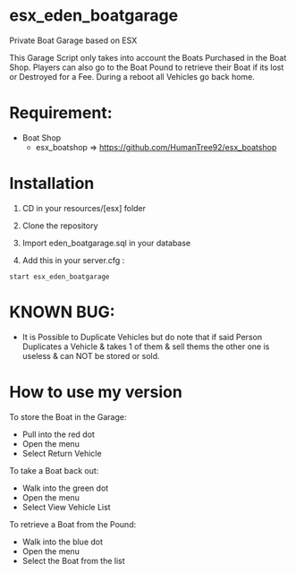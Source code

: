 # esx_eden_boatgarage
Private Boat Garage based on ESX

This Garage Script only takes into account the Boats Purchased in the Boat Shop. Players can also go to the Boat Pound to retrieve their Boat if its lost or Destroyed for a Fee. During a reboot all Vehicles go back home.

# Requirement:

* Boat Shop
  * esx_boatshop => https://github.com/HumanTree92/esx_boatshop

# Installation

1) CD in your resources/[esx] folder
2) Clone the repository
3) Import eden_boatgarage.sql in your database

4) Add this in your server.cfg :

```
start esx_eden_boatgarage
```

# KNOWN BUG:

- It is Possible to Duplicate Vehicles but do note that if said Person Duplicates a Vehicle & takes 1 of them & sell thems the other one is useless & can NOT be stored or sold.

# How to use my version
To store the Boat in the Garage:
- Pull into the red dot
- Open the menu
- Select Return Vehicle

To take a Boat back out:
- Walk into the green dot
- Open the menu
- Select View Vehicle List

To retrieve a Boat from the Pound:
- Walk into the blue dot
- Open the menu
- Select the Boat from the list
